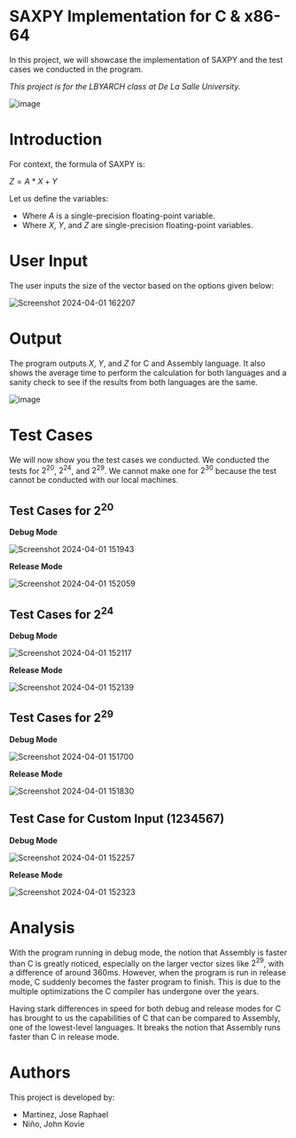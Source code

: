 # SAXPY Implementation for C & x86-64
In this project, we will showcase the implementation of SAXPY and the test cases we conducted in the program.

_This project is for the LBYARCH class at De La Salle University._

![image](https://github.com/thekovie/LBYARCH_IPProject/assets/40118781/4940c72e-2933-48e8-8b1e-9e63cfbe67f3)

# Introduction
For context, the formula of SAXPY is:

$Z = A * X + Y$

Let us define the variables:
- Where $A$ is a single-precision floating-point variable.
- Where $X$, $Y$, and $Z$ are single-precision floating-point variables.

# User Input
The user inputs the size of the vector based on the options given below:

![Screenshot 2024-04-01 162207](https://github.com/thekovie/LBYARCH_IPProject/assets/40118781/26ff25e3-9487-4135-9fbe-b9006174f512)


# Output
The program outputs $X$, $Y$, and $Z$ for C and Assembly language. It also shows the average time to perform the calculation for both languages and a sanity check to see if the results from both languages are the same.

![image](https://github.com/thekovie/LBYARCH_IPProject/assets/40118781/d39b03d9-8d53-4b12-ae20-5c72c480712d)


# Test Cases
We will now show you the test cases we conducted. We conducted the tests for $2^{20}$, $2^{24}$, and $2^{29}$. We cannot make one for $2^{30}$ because the test cannot be conducted with our local machines.


## Test Cases for $2^{20}$ 

**Debug Mode**

![Screenshot 2024-04-01 151943](https://github.com/thekovie/LBYARCH_IPProject/assets/40118781/5d17b7ae-0925-45c8-abde-aae006f50df5)

**Release Mode**

![Screenshot 2024-04-01 152059](https://github.com/thekovie/LBYARCH_IPProject/assets/40118781/95a9c21b-e9b0-4a80-822e-db39c6783788)

## Test Cases for $2^{24}$

**Debug Mode**

![Screenshot 2024-04-01 152117](https://github.com/thekovie/LBYARCH_IPProject/assets/40118781/c2cfa2ae-66bd-475d-b1ed-deeb2bda2191)

**Release Mode**

![Screenshot 2024-04-01 152139](https://github.com/thekovie/LBYARCH_IPProject/assets/40118781/e5bde938-6a1e-45fe-8748-b97c901eba8d)

## Test Cases for $2^{29}$

**Debug Mode**

![Screenshot 2024-04-01 151700](https://github.com/thekovie/LBYARCH_IPProject/assets/40118781/03508565-3f27-4805-8d88-1fef9447b2fe)

**Release Mode**

![Screenshot 2024-04-01 151830](https://github.com/thekovie/LBYARCH_IPProject/assets/40118781/ce81cfe1-d742-4503-9c0b-fc669f06f657)

## Test Case for Custom Input ($1234567$)

**Debug Mode**

![Screenshot 2024-04-01 152257](https://github.com/thekovie/LBYARCH_IPProject/assets/40118781/dfb27ffe-481c-47c3-9f07-664587d053da)

**Release Mode**

![Screenshot 2024-04-01 152323](https://github.com/thekovie/LBYARCH_IPProject/assets/40118781/380d4df3-61bd-40bd-a4af-944fc2112d7a)

# Analysis
With the program running in debug mode, the notion that Assembly is faster than C is greatly noticed, especially on the larger vector sizes like $2^{29}$, with a difference of around 360ms. However, when the program is run in release mode, C suddenly becomes the faster program to finish. This is due to the multiple optimizations the C compiler has undergone over the years.

Having stark differences in speed for both debug and release modes for C has brought to us the capabilities of C that can be compared to Assembly, one of the lowest-level languages. It breaks the notion that Assembly runs faster than C in release mode.

# Authors
This project is developed by:
- Martinez, Jose Raphael
- Niño, John Kovie




